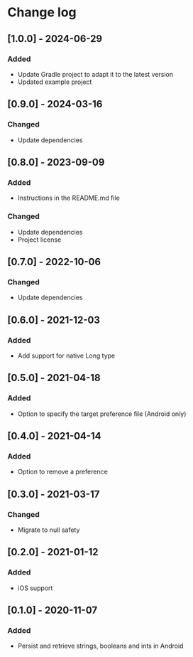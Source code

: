# Change log

## [1.0.0] - 2024-06-29

### Added

- Update Gradle project to adapt it to the latest version
- Updated example project

## [0.9.0] - 2024-03-16

### Changed

- Update dependencies

## [0.8.0] - 2023-09-09

### Added

- Instructions in the README.md file

### Changed

- Update dependencies
- Project license

## [0.7.0] - 2022-10-06

### Changed

- Update dependencies

## [0.6.0] - 2021-12-03

### Added

- Add support for native Long type

## [0.5.0] - 2021-04-18

### Added

- Option to specify the target preference file (Android only)

## [0.4.0] - 2021-04-14

### Added

- Option to remove a preference

## [0.3.0] - 2021-03-17

### Changed

- Migrate to null safety

## [0.2.0] - 2021-01-12

### Added

- iOS support

## [0.1.0] - 2020-11-07

### Added

- Persist and retrieve strings, booleans and ints in Android
